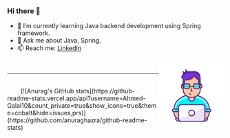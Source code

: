 ### Hi there 👋

- 🌱 I’m currently learning Java backend development using Spring framework.
- 💬 Ask me about Java, Spring.
- 📫 Reach me: [LinkedIn](https://www.linkedin.com/in/ahmed-galal10/)

<a target="_blank" rel="noopener noreferrer" href="https://github.com/Ahmed-Galal10/Ahmed-Galal10/blob/main/coder.png"><img src="https://github.com/Ahmed-Galal10/Ahmed-Galal10/blob/main/coder.png" align="right" width="30%" style="max-width:100%;"></a>
<br>
<hr />

<br>
&nbsp; &nbsp; &nbsp; &nbsp; [![Anurag's GitHub stats](https://github-readme-stats.vercel.app/api?username=Ahmed-Galal10&count_private=true&show_icons=true&theme=cobalt&hide=issues,prs)](https://github.com/anuraghazra/github-readme-stats)


<!--
**Ahmed-Galal10/Ahmed-Galal10** is a ✨ _special_ ✨ repository because its `README.md` (this file) appears on your GitHub profile.

Here are some ideas to get you started:

- 🔭 I’m currently working on ...
- 🌱 I’m currently learning ...
- 👯 I’m looking to collaborate on ...
- 🤔 I’m looking for help with ...
- 💬 Ask me about ...
- 📫 How to reach me: ...
- 😄 Pronouns: ...
- ⚡ Fun fact: ...
-->


